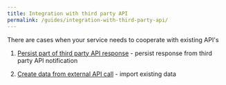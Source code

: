 ```yaml
---
title: Integration with third party API
permalink: /guides/integration-with-third-party-api/
---
```


There are cases when your service needs to cooperate with existing API's

1.  [Persist part of third party API response](./persist-third-party-api-response/) - persist response from third party API notification

2.  [Create data from external API call](./create-items-from-external-api-call) - import existing data
